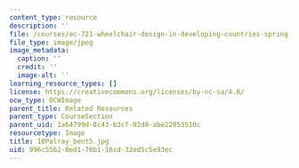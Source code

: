 ```yaml
---
content_type: resource
description: ''
file: /courses/ec-721-wheelchair-design-in-developing-countries-spring-2009/996c55620ed176b116cd32ed5c5e93ec_10Palray_bent5.jpg
file_type: image/jpeg
image_metadata:
  caption: ''
  credit: ''
  image-alt: ''
learning_resource_types: []
license: https://creativecommons.org/licenses/by-nc-sa/4.0/
ocw_type: OCWImage
parent_title: Related Resources
parent_type: CourseSection
parent_uid: 1a64799d-8c43-b3cf-02d8-abe22053510c
resourcetype: Image
title: 10Palray_bent5.jpg
uid: 996c5562-0ed1-76b1-16cd-32ed5c5e93ec
---
```

